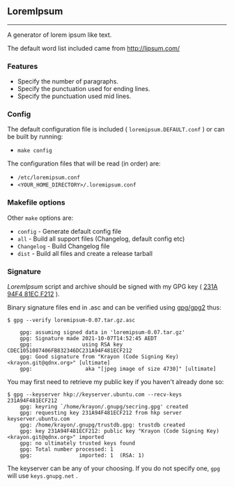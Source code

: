 ## LoremIpsum
-----

A generator of lorem ipsum like text.

The default word list included came from http://lipsum.com/

### Features

  * Specify the number of paragraphs.
  * Specify the punctuation used for ending lines.
  * Specify the punctuation used mid lines.

### Config

The default configuration file is included ( `loremipsum.DEFAULT.conf` ) or can
be built by running:

  * `make config`

The configuration files that will be read (in order) are:

  * `/etc/loremipsum.conf`
  * `<YOUR_HOME_DIRECTORY>/.loremipsum.conf`

### Makefile options

Other `make` options are:

  * `config`    - Generate default config file
  * `all`       - Build all support files (Changelog, default config etc)
  * `Changelog` - Build Changelog file
  * `dist`      - Build all files and create a release tarball

### Signature

*LoremIpsum* script and archive should be signed with my GPG key (
[231A 94F4 81EC F212](http://pgp.mit.edu/pks/lookup?op=get&search=0x231A94F481ECF212)
).

Binary signature files end in .asc and can be verified using
[gpg/gpg2](https://www.gnupg.org/)
thus:

```console
$ gpg --verify loremipsum-0.07.tar.gz.asc

    gpg: assuming signed data in 'loremipsum-0.07.tar.gz'
    gpg: Signature made 2021-10-07T14:52:45 AEDT
    gpg:                using RSA key CDEC1051087406FB832346DC231A94F481ECF212
    gpg: Good signature from "Krayon (Code Signing Key) <krayon.git@qdnx.org>" [ultimate]
    gpg:                 aka "[jpeg image of size 4730]" [ultimate]
```

You may first need to retrieve my public key if you haven't already done so:

```console
$ gpg --keyserver hkp://keyserver.ubuntu.com --recv-keys 231A94F481ECF212
    gpg: keyring `/home/krayon/.gnupg/secring.gpg' created
    gpg: requesting key 231A94F481ECF212 from hkp server keyserver.ubuntu.com
    gpg: /home/krayon/.gnupg/trustdb.gpg: trustdb created
    gpg: key 231A94F481ECF212: public key "Krayon (Code Signing Key) <krayon.git@qdnx.org>" imported
    gpg: no ultimately trusted keys found
    gpg: Total number processed: 1
    gpg:               imported: 1  (RSA: 1)
```

The keyserver can be any of your choosing. If you do not specify one, `gpg` will
use `keys.gnupg.net` .

[//]: # ( vim: set ts=4 sw=4 et cindent tw=80 ai si syn=markdown ft=markdown: )
